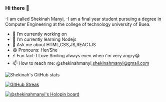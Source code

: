### Hi there 👋

-I am called Shekinah Manyi,
-I am a final year student pursuing a degree in Computer Engineering at the college of technology university of Buea.

- 🔭 I’m currently working on 
- 🌱 I’m currently learning Nodejs
- 💬 Ask me about HTML,CSS,JS,REACTJS
- 😄 Pronouns: Her/She
- ⚡ Fun fact: I Love Smiling always even when i'm very angry😂 
- 📫 How to reach me: @shekinahmanyi,shekinahmanyi@gmail.com

![Shekinah's GitHub stats](https://github-readme-stats.vercel.app/api?username=shekinahmanyi&show_icons=true&theme=radical)

[![GitHub Streak](https://streak-stats.demolab.com/?user=shekinahmanyi)](https://git.io/streak-stats)

[![@shekinahmanyi's Holopin board](https://holopin.io/api/user/board?user=shekinahmanyi)](https://holopin.io/@shekinahmanyi)

<!--
**shekinahmanyi/shekinahmanyi** is a ✨ _special_ ✨ repository because its `README.md` (this file) appears on your GitHub profile.

Here are some ideas to get you started:

- 🔭 I’m currently working on ...
- 🌱 I’m currently learning ...
- 👯 I’m looking to collaborate on ...
- 🤔 I’m looking for help with ...
- 💬 Ask me about ...
- 📫 How to reach me: ...
- 😄 Pronouns: ...
- ⚡ Fun fact: ...
-->
